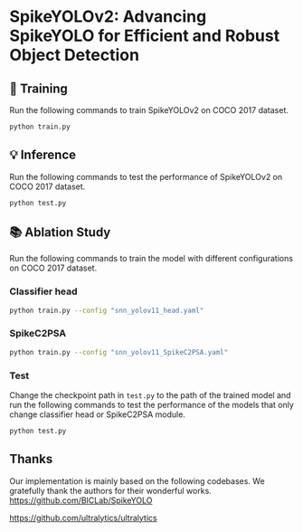 # SpikeYOLOv2: Advancing SpikeYOLO for Efficient and Robust Object Detection
## 🚀 Training
Run the following commands to train SpikeYOLOv2 on COCO 2017 dataset.
```bash
python train.py
```

## 💡 Inference
Run the following commands to test the performance of SpikeYOLOv2 on COCO 2017 dataset.
```bash
python test.py
```

## 📚 Ablation Study
Run the following commands to train the model with different configurations on COCO 2017 dataset.
### Classifier head
```bash
python train.py --config "snn_yolov11_head.yaml"
```
### SpikeC2PSA
```bash
python train.py --config "snn_yolov11_SpikeC2PSA.yaml"
```
### Test
Change the checkpoint path in `test.py` to the path of the trained model and run the following commands to test the performance of the models that only change classifier head or SpikeC2PSA module.
```bash
python test.py
```
## Thanks

Our implementation is mainly based on the following codebases. We gratefully thank the authors for their wonderful works.
https://github.com/BICLab/SpikeYOLO

https://github.com/ultralytics/ultralytics
